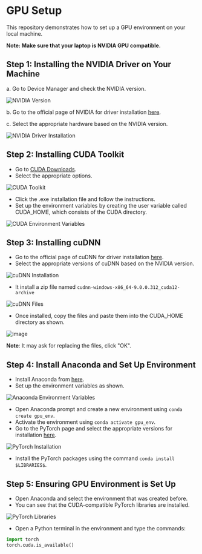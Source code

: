 # GPU Setup

This repository demonstrates how to set up a GPU environment on your local machine.

**Note: Make sure that your laptop is NVIDIA GPU compatible.**

## Step 1: Installing the NVIDIA Driver on Your Machine 

a. Go to Device Manager and check the NVIDIA version.  

![NVIDIA Version](https://github.com/Tejanikhil/GPU-setup/assets/102232692/69748bb8-9f75-4110-9f84-fbcd6823479c)

b. Go to the official page of NVIDIA for driver installation [here](https://www.nvidia.com/download/index.aspx).

c. Select the appropriate hardware based on the NVIDIA version.  

![NVIDIA Driver Installation](https://github.com/Tejanikhil/GPU-setup/assets/102232692/c2324fae-0752-48d2-8ec2-497567e79666)

## Step 2: Installing CUDA Toolkit

- Go to [CUDA Downloads](https://developer.nvidia.com/cuda-downloads).
- Select the appropriate options.
  
![CUDA Toolkit](https://github.com/Tejanikhil/GPU-setup/assets/102232692/f9ea1f13-c670-406f-9f1a-18657cdb0854)
- Click the .exe installation file and follow the instructions.
- Set up the environment variables by creating the user variable called CUDA_HOME, which consists of the CUDA directory.
   
![CUDA Environment Variables](https://github.com/Tejanikhil/GPU-setup/assets/102232692/610a4db3-faa3-4b2a-8ac3-267e22b08755)

## Step 3: Installing cuDNN

- Go to the official page of cuDNN for driver installation [here](https://developer.nvidia.com/cudnn).
- Select the appropriate versions of cuDNN based on the NVIDIA version.
  
![cuDNN Installation](https://github.com/Tejanikhil/GPU-setup/assets/102232692/5c3b6523-6fc5-4101-8427-1e4b0fc0eb4f)

- It install a zip file named `cudnn-windows-x86_64-9.0.0.312_cuda12-archive`

![cuDNN Files](https://github.com/Tejanikhil/GPU-setup/assets/102232692/8ccb7588-90dd-49ed-869f-bcece2a5fb30)

- Once installed, copy the files and paste them into the CUDA_HOME directory as shown.
  
![image](https://github.com/Tejanikhil/GPU-setup/assets/102232692/577d9259-7117-45c5-a7e1-eefeb6afe92b)

**Note**: It may ask for replacing the files, click "OK".

## Step 4: Install Anaconda and Set Up Environment

- Install Anaconda from [here](https://docs.anaconda.com/free/anaconda/install/windows/#).
- Set up the environment variables as shown.  

![Anaconda Environment Variables](https://github.com/Tejanikhil/GPU-setup/assets/102232692/0ab52f47-9dcf-4f6c-b28a-f35861eedc4c)

- Open Anaconda prompt and create a new environment using `conda create gpu_env`.
- Activate the environment using `conda activate gpu_env`.
- Go to the PyTorch page and select the appropriate versions for installation [here](https://pytorch.org/get-started/locally/).  

![PyTorch Installation](https://github.com/Tejanikhil/GPU-setup/assets/102232692/dbda5889-7e1a-4c3c-bda7-57086b6da2a8)

- Install the PyTorch packages using the command `conda install $LIBRARIES$`.

## Step 5: Ensuring GPU Environment is Set Up

- Open Anaconda and select the environment that was created before.
- You can see that the CUDA-compatible PyTorch libraries are installed.  

![PyTorch Libraries](https://github.com/Tejanikhil/GPU-setup/assets/102232692/35d744b7-78b2-4a1d-8ec2-174031542ffc)

- Open a Python terminal in the environment and type the commands:

```python
import torch
torch.cuda.is_available()
